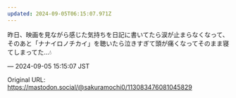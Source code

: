 ```yaml
---
updated: 2024-09-05T06:15:07.971Z
---
```


<p>昨日、映画を見ながら感じた気持ちを日記に書いてたら涙が止まらなくなって、そのあと「ナナイロノチカイ」を聴いたら泣きすぎて頭が痛くなってそのまま寝てしまってた…💧</p>

&mdash; 2024-09-05 15:15:07 JST

Original URL: https://mastodon.social/@sakuramochi0/113083476081045829
